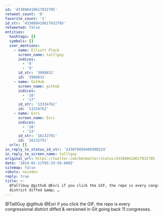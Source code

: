 ```yaml
---
id: '433080410617032705'
retweet_count: '0'
favorite_count: '1'
id_str: '433080410617032705'
retweeted: false
entities:
  hashtags: []
  symbols: []
  user_mentions:
    - name: Elliott Plack
      screen_name: talllguy
      indices:
        - '0'
        - '9'
      id_str: '3988831'
      id: '3988831'
    - name: GitHub
      screen_name: github
      indices:
        - '10'
        - '17'
      id_str: '13334762'
      id: '13334762'
    - name: Esri
      screen_name: Esri
      indices:
        - '18'
        - '23'
      id_str: '16132791'
      id: '16132791'
  urls: []
in_reply_to_status_id_str: '433079850480308224'
in_reply_to_screen_name: talllguy
original_url: https://twitter.com/benbalter/status/433080410617032705
date: '2014-02-11T03:29:50.000Z'
sitemap: false
robots: noindex
reply: true
title: >-
  @TalllGuy @github @Esri if you click the GIF, the repo is every congressional
  district diffed &amp; …
---
```


@TalllGuy @github @Esri if you click the GIF, the repo is every congressional district diffed &amp; versioned in Git going back 11 congresses.